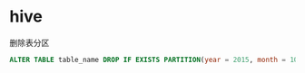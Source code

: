 # hive
删除表分区
```sql
ALTER TABLE table_name DROP IF EXISTS PARTITION(year = 2015, month = 10, day = 1);
```